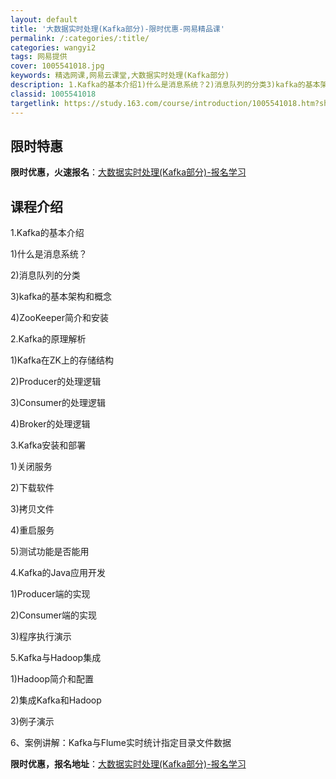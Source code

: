 ```yaml
---
layout: default
title: '大数据实时处理(Kafka部分)-限时优惠-网易精品课'
permalink: /:categories/:title/
categories: wangyi2
tags: 网易提供
cover: 1005541018.jpg
keywords: 精选网课,网易云课堂,大数据实时处理(Kafka部分)
description: 1.Kafka的基本介绍1)什么是消息系统？2)消息队列的分类3)kafka的基本架构和概念4)ZooKeeper简介和
classid: 1005541018
targetlink: https://study.163.com/course/introduction/1005541018.htm?share=1&shareId=1025206652&utm_campaign=share&utm_medium=iphoneShare&utm_source=&utm_u=1025206652
---
```


## 限时特惠

**限时优惠，火速报名**：[大数据实时处理(Kafka部分)-报名学习](https://study.163.com/course/introduction/1005541018.htm?share=1&shareId=1025206652&utm_campaign=share&utm_medium=iphoneShare&utm_source=&utm_u=1025206652)

## 课程介绍

1.Kafka的基本介绍

 1)什么是消息系统？

 2)消息队列的分类

 3)kafka的基本架构和概念

 4)ZooKeeper简介和安装

2.Kafka的原理解析

 1)Kafka在ZK上的存储结构

 2)Producer的处理逻辑

 3)Consumer的处理逻辑

 4)Broker的处理逻辑

3.Kafka安装和部署

 1)关闭服务

 2)下载软件

 3)拷贝文件

 4)重启服务

 5)测试功能是否能用

4.Kafka的Java应用开发

 1)Producer端的实现

 2)Consumer端的实现

 3)程序执行演示

5.Kafka与Hadoop集成

 1)Hadoop简介和配置

 2)集成Kafka和Hadoop

 3)例子演示

6、案例讲解：Kafka与Flume实时统计指定目录文件数据

**限时优惠，报名地址**：[大数据实时处理(Kafka部分)-报名学习](https://study.163.com/course/introduction/1005541018.htm?share=1&shareId=1025206652&utm_campaign=share&utm_medium=iphoneShare&utm_source=&utm_u=1025206652)

